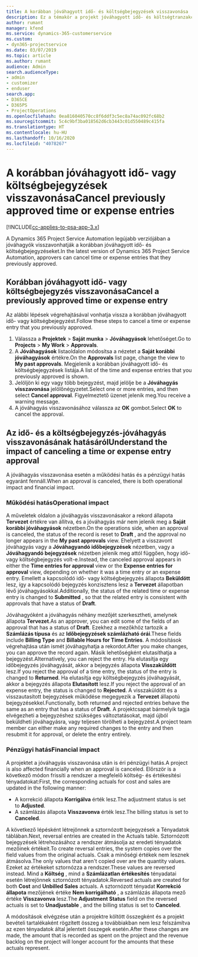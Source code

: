 ```yaml
---
title: A korábban jóváhagyott idő- és költségbejegyzések visszavonása
description: Ez a témakör a projekt jóváhagyott idő- és költségtranzakciójának visszavonásával kapcsolatban tartalmaz tájékoztatást.
author: rumant
manager: kfend
ms.service: dynamics-365-customerservice
ms.custom:
- dyn365-projectservice
ms.date: 03/07/2019
ms.topic: article
ms.author: rumant
audience: Admin
search.audienceType:
- admin
- customizer
- enduser
search.app:
- D365CE
- D365PS
- ProjectOperations
ms.openlocfilehash: 0ea816040570cc8f6ddf3c5ec8a74ac092fc68b2
ms.sourcegitcommit: 5c4c9bf3ba018562d6cb3443c01d550489c415fa
ms.translationtype: HT
ms.contentlocale: hu-HU
ms.lasthandoff: 10/16/2020
ms.locfileid: "4078267"
---
```

# <a name="cancel-previously-approved-time-or-expense-entries"></a><span data-ttu-id="a5191-103">A korábban jóváhagyott idő- vagy költségbejegyzések visszavonása</span><span class="sxs-lookup"><span data-stu-id="a5191-103">Cancel previously approved time or expense entries</span></span>

[!INCLUDE[cc-applies-to-psa-app-3.x](../includes/cc-applies-to-psa-app-3x.md)]

<span data-ttu-id="a5191-104">A Dynamics 365 Project Service Automation legújabb verziójában a jóváhagyók visszavonhatják a korábban jóváhagyott idő- és költségbejegyzéseket.</span><span class="sxs-lookup"><span data-stu-id="a5191-104">In the latest version of Dynamics 365 Project Service Automation, approvers can cancel time or expense entries that they previously approved.</span></span>

## <a name="cancel-a-previously-approved-time-or-expense-entry"></a><span data-ttu-id="a5191-105">Korábban jóváhagyott idő- vagy költségbejegyzés visszavonása</span><span class="sxs-lookup"><span data-stu-id="a5191-105">Cancel a previously approved time or expense entry</span></span>

<span data-ttu-id="a5191-106">Az alábbi lépések végrehajtásával vonhatja vissza a korábban jóváhagyott idő- vagy költségbejegyzést.</span><span class="sxs-lookup"><span data-stu-id="a5191-106">Follow these steps to cancel a time or expense entry that you previously approved.</span></span>

1. <span data-ttu-id="a5191-107">Válassza a **Projektek** \> **Saját munka** \> **Jóváhagyások** lehetőséget.</span><span class="sxs-lookup"><span data-stu-id="a5191-107">Go to **Projects** \> **My Work** \> **Approvals**.</span></span>
2. <span data-ttu-id="a5191-108">A **Jóváhagyások** listaoldalon módosítsa a nézetet a **Saját korábbi jóváhagyások** értékre.</span><span class="sxs-lookup"><span data-stu-id="a5191-108">On the **Approvals** list page, change the view to **My past approvals**.</span></span> <span data-ttu-id="a5191-109">Megjelenik a korábban jóváhagyott idő- és költségbejegyzések listája.</span><span class="sxs-lookup"><span data-stu-id="a5191-109">A list of the time and expense entries that you previously approved is shown.</span></span>
3. <span data-ttu-id="a5191-110">Jelöljön ki egy vagy több bejegyzést, majd jelölje be a **Jóváhagyás visszavonása** jelölőnégyzetet.</span><span class="sxs-lookup"><span data-stu-id="a5191-110">Select one or more entries, and then select **Cancel approval**.</span></span> <span data-ttu-id="a5191-111">Figyelmeztető üzenet jelenik meg.</span><span class="sxs-lookup"><span data-stu-id="a5191-111">You receive a warning message.</span></span>
4. <span data-ttu-id="a5191-112">A jóváhagyás visszavonásához válassza az **OK** gombot.</span><span class="sxs-lookup"><span data-stu-id="a5191-112">Select **OK** to cancel the approval.</span></span>

## <a name="understand-the-impact-of-canceling-a-time-or-expense-entry-approval"></a><span data-ttu-id="a5191-113">Az idő- és a költségbejegyzés-jóváhagyás visszavonásának hatásáról</span><span class="sxs-lookup"><span data-stu-id="a5191-113">Understand the impact of canceling a time or expense entry approval</span></span>

<span data-ttu-id="a5191-114">A jóváhagyás visszavonása esetén a működési hatás és a pénzügyi hatás egyaránt fennáll.</span><span class="sxs-lookup"><span data-stu-id="a5191-114">When an approval is canceled, there is both operational impact and financial impact.</span></span>

### <a name="operational-impact"></a><span data-ttu-id="a5191-115">Működési hatás</span><span class="sxs-lookup"><span data-stu-id="a5191-115">Operational impact</span></span>

<span data-ttu-id="a5191-116">A műveletek oldalon a jóváhagyás visszavonásakor a rekord állapota **Tervezet** értékre van állítva, és a jóváhagyás már nem jelenik meg a **Saját korábbi jóváhagyások** nézetben.</span><span class="sxs-lookup"><span data-stu-id="a5191-116">On the operations side, when an approval is canceled, the status of the record is reset to **Draft** , and the approval no longer appears in the **My past approvals** view.</span></span> <span data-ttu-id="a5191-117">Ehelyett a visszavont jóváhagyás vagy a **Jóváhagyandó időbejegyzések** nézetben, vagy a **Jóváhagyandó bejegyzések** nézetben jelenik meg attól függően, hogy idő- vagy költségbejegyzés volt-e.</span><span class="sxs-lookup"><span data-stu-id="a5191-117">Instead, the canceled approval appears in either the **Time entries for approval** view or the **Expense entries for approval** view, depending on whether it was a time entry or an expense entry.</span></span> <span data-ttu-id="a5191-118">Emellett a kapcsolódó idő- vagy költségbejegyzés állapota **Beküldött** lesz, így a kapcsolódó bejegyzés konzisztens lesz a **Tervezet** állapotban lévő jóváhagyásokkal.</span><span class="sxs-lookup"><span data-stu-id="a5191-118">Additionally, the status of the related time or expense entry is changed to **Submitted** , so that the related entry is consistent with approvals that have a status of **Draft**.</span></span>

<span data-ttu-id="a5191-119">Jóváhagyóként a jóváhagyás néhány mezőjét szerkesztheti, amelynek állapota **Tervezet**.</span><span class="sxs-lookup"><span data-stu-id="a5191-119">As an approver, you can edit some of the fields of an approval that has a status of **Draft**.</span></span> <span data-ttu-id="a5191-120">Ezekhez a mezőkhöz tartozik a **Számlázás típusa** és az **Időbejegyzések számlázható órái**.</span><span class="sxs-lookup"><span data-stu-id="a5191-120">These fields include **Billing Type** and **Billable Hours for Time Entries**.</span></span> <span data-ttu-id="a5191-121">A módosítások végrehajtása után ismét jóváhagyhatja a rekordot.</span><span class="sxs-lookup"><span data-stu-id="a5191-121">After you make changes, you can approve the record again.</span></span> <span data-ttu-id="a5191-122">Másik lehetőségként elutasíthatja a bejegyzést.</span><span class="sxs-lookup"><span data-stu-id="a5191-122">Alternatively, you can reject the entry.</span></span> <span data-ttu-id="a5191-123">Ha elutasítja egy időbejegyzés jóváhagyását, akkor a bejegyzés állapota **Visszaküldött** lesz.</span><span class="sxs-lookup"><span data-stu-id="a5191-123">If you reject the approval of a time entry, the status of the entry is changed to **Returned**.</span></span> <span data-ttu-id="a5191-124">Ha elutasítja egy költségbejegyzés jóváhagyását, akkor a bejegyzés állapota **Elutasított** lesz.</span><span class="sxs-lookup"><span data-stu-id="a5191-124">If you reject the approval of an expense entry, the status is changed to **Rejected**.</span></span> <span data-ttu-id="a5191-125">A visszaküldött és a visszautasított bejegyzések működése megegyezik a **Tervezet** állapotú bejegyzésekkel.</span><span class="sxs-lookup"><span data-stu-id="a5191-125">Functionally, both returned and rejected entries behave the same as an entry that has a status of **Draft**.</span></span> <span data-ttu-id="a5191-126">A projektcsapat bármelyik tagja elvégezheti a bejegyzéshez szükséges változtatásokat, majd újból beküldheti jóváhagyásra, vagy teljesen törölheti a bejegyzést.</span><span class="sxs-lookup"><span data-stu-id="a5191-126">A project team member can either make any required changes to the entry and then resubmit it for approval, or delete the entry entirely.</span></span>

### <a name="financial-impact"></a><span data-ttu-id="a5191-127">Pénzügyi hatás</span><span class="sxs-lookup"><span data-stu-id="a5191-127">Financial impact</span></span>

<span data-ttu-id="a5191-128">A projektet a jóváhagyás visszavonása után is éri pénzügyi hatás.</span><span class="sxs-lookup"><span data-stu-id="a5191-128">A project is also affected financially when an approval is canceled.</span></span> <span data-ttu-id="a5191-129">Előrször is a következő módon frissíti a rendszer a megfelelő költség- és értékesítési tényadatokat:</span><span class="sxs-lookup"><span data-stu-id="a5191-129">First, the corresponding actuals for cost and sales are updated in the following manner:</span></span>

- <span data-ttu-id="a5191-130">A korrekció állapota **Korrigálva** érték lesz.</span><span class="sxs-lookup"><span data-stu-id="a5191-130">The adjustment status is set to **Adjusted**.</span></span>
- <span data-ttu-id="a5191-131">A számlázás állapota **Visszavonva** érték lesz.</span><span class="sxs-lookup"><span data-stu-id="a5191-131">The billing status is set to **Canceled**.</span></span>

<span data-ttu-id="a5191-132">A következő lépésként létrejönnek a sztornózott bejegyzések a Tényadatok táblában.</span><span class="sxs-lookup"><span data-stu-id="a5191-132">Next, reversal entries are created in the Actuals table.</span></span> <span data-ttu-id="a5191-133">Sztornózott bejegyzések létrehozásához a rendszer átmásolja az eredeti tényadatok mezőinek értékeit.</span><span class="sxs-lookup"><span data-stu-id="a5191-133">To create reversal entries, the system copies over the field values from the original actuals.</span></span> <span data-ttu-id="a5191-134">Csak a minőségi értékek nem lesznek átmásolva.</span><span class="sxs-lookup"><span data-stu-id="a5191-134">The only values that aren't copied over are the quantity values.</span></span> <span data-ttu-id="a5191-135">Ezeket az értékeket sztornózza a rendszer.</span><span class="sxs-lookup"><span data-stu-id="a5191-135">These values are reversed instead.</span></span> <span data-ttu-id="a5191-136">Mind a **Költség** , mind a **Számlázatlan értékesítés** tényadatai esetén létrejönnek sztornózott tényadatok.</span><span class="sxs-lookup"><span data-stu-id="a5191-136">Reversed actuals are created for both **Cost** and **Unbilled Sales** actuals.</span></span> <span data-ttu-id="a5191-137">A sztornózott tényadat **Korrekció állapota** mezőjének értéke **Nem korrigálható** , a számlázás állapota mező értéke **Visszavonva** lesz.</span><span class="sxs-lookup"><span data-stu-id="a5191-137">The **Adjustment Status** field on the reversed actuals is set to **Unadjustable** , and the billing status is set to **Canceled**.</span></span>

<span data-ttu-id="a5191-138">A módosítások elvégzése után a projektre költött összegként és a projekt bevételi tartalékaként rögzített összeg a továbbiakban nem lesz felszámítva az ezen tényadatok által jelentett összegek esetén.</span><span class="sxs-lookup"><span data-stu-id="a5191-138">After these changes are made, the amount that is recorded as spent on the project and the revenue backlog on the project will longer account for the amounts that these actuals represent.</span></span>
